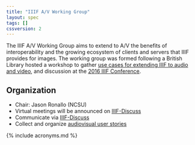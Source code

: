 ```yaml
---
title: "IIIF A/V Working Group"
layout: spec
tags: []
cssversion: 2
---
```


The IIIF A/V Working Group aims to extend to A/V the benefits of interoperability and the growing ecosystem of clients and servers that IIIF provides for images. The working group was formed following a 
 British Library hosted a workshop to gather [use cases for extending IIIF to audio and video][bl-workshop-2016-04], and discussion at the [2016 IIIF Conference][iiif-conf-2016].

## Organization

  * Chair: Jason Ronallo (NCSU)
  * Virtual meetings will be announced on [IIIF-Discuss][iiif-discuss]
  * Communicate via [IIIF-Discuss][iiif-discuss]
  * Collect and organize [audiovisual user stories][av-user-stories]

[av-user-stories]: https://github.com/IIIF/iiif-stories/issues?q=is%3Aopen+is%3Aissue+label%3AA%2FV "Audiovisual User Stories"
[bl-workshop-2016-04]: https://goo.gl/iVXEFD "Use cases and notes from April 2015 workshop at British Library"
[iiif-conf-2016]: /event/2016/newyork/#wednesday "IIIF Conference 2016"
[events]: /event "IIIF Events"
[iiif-discuss]: https://groups.google.com/forum/#!forum/iiif-discuss "IIIF-Discuss Forum"


{% include acronyms.md %}
